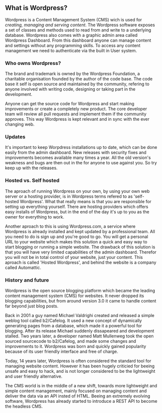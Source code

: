 ## What is Wordpress?

Wordpress is a Content Management System (CMS) wich is used for *creating, managing and serving content*. The Wordpress software exposes a set of classes and methods used to read from and write to a underlying database. Wordpress also comes with a graphic admin area called Wordpress Dashboard. From this dashboard anyone can manage content and settings without any programming skills. To access any content management we need to authenticate via the built in User system.

### Who owns Wordpress?
The brand and trademark is owned by the Wordpress Foundation, a charitable organisation founded by the author of the code base. The code base it self is open source and maintained by the community, refering to anyone involved with writing code, designing or taking part in the development. 

Anyone can get the source code for Wordpress and start making improvements or create a completely new product. The core developer team will review all pull requests and implement them if the community approves. This way Wordpress is kept relevant and in sync with the ever changing web. 

### Updates
It's important to keep Worpdress installations up to date, which can be done easily from the admin dashboard. New releases with security fixes and improvements becomes available many times a year. All the old version's weakness and bugs are then out in the for anyone to use against you. So try keep up with the releases.

### Hosted vs. Self hosted
The aproach of running Wordpress on your own, by using your own web server or a hosting provider, is in Wordpress terms refered to as 'self-hosted Wordpress'. What that really means is that you are responsible for setting up everything yourself. There are hosting providers which offers easy installs of Wordpress, but in the end of the day it's up to you as the owner for everything to work.

Another aproach to this is using Wordpress.com, a service where Wordpress is already installed and kept updated by a professional team. All you need to do is sign up and you're good to go. You will get a personal URL to your website which makes this solution a quick and easy way to start blogging or running a simple website. The drawback of this solution is that you will have very limited capabilities of the admin dashboard. Therefor you will not be in total control of your website, just your content. This aproach is called 'Hosted Wordpress', and behind the website is a company called Automattic.

### History and future
Wordpress is the open source blogging platform which became the leading content management system (CMS) for websites. It never dropped its blogging capabilities, but from around version 3.0 it came to handle content far beyond just blog posts.

Back in 2001 a guy named Michael Valdrighi created and released a simple weblog tool called b2/Cafelog. It used a new concept of dynamically generating pages from a database, which made it a powerful tool for blogging. After its release Michael suddenly dissapeared and development stalled. Two years later, a developer named Matt Mullenweg took the open sourced sourcecode to b2/Cafelog, and made some changes and improvements to it. Wordpress was born and quickly gained popularity because of its user friendly interface and free of charge.

Today, 14 years later, Wordpress is often considered the standard tool for managing website content. However it has been hugely criticied for beeing unsafe and easy to hack, and is not longer considered to be the lightweight and user friendly alternative.

The CMS world is in the middle of a new shift, towards more lightweight and simple content management, mainly focused on managing content and deliver the data via an API insted of HTML. Beeing an extremely evolving software, Wordpress has already started to introduce a REST API to become the headless CMS.

